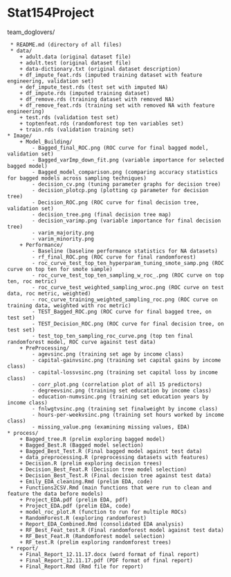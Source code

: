 # Stat154Project

team_doglovers/
     
     * README.md (directory of all files)
     * data/ 
        + adult.data (original dataset file)
        + adult.test (original dataset file)
        + data-dictionary.txt (original dataset description)
        + df_impute_feat.rds (imputed training dataset with feature engineering, validation set)
        + def_impute_test.rds (test set with imputed NA)
        + df_impute.rds (imputed training dataset)
        + df_remove.rds (training dataset with removed NA)
        + df_remove_feat.rds (training set with removed NA with feature engineering)
        + test.rds (validation test set)
        + toptenfeat.rds (randomforest top ten variables set)
        + train.rds (validation training set)
    * Image/
        + Model_Building/
            - Bagged_final_ROC.png (ROC curve for final bagged model, validation set)
            - Bagged_varImp_down_fit.png (variable importance for selected bagged model)
            - Bagged_model_comparison.png (comparing accuracy statistics for bagged models across sampling techniques)
            - decision_cv.png (tuning parameter graphs for decision tree)
            - decision_plotcp.png (plotting cp parameter for decision tree)
            - Decision_ROC.png (ROC curve for final decision tree, validation set)
            - decision_tree.png (final decision tree map)
            - decision_varimp.png (variable importance for final decision tree)
            - varim_majority.png
            - varim_minority.png
        + Performance/
            - Baseline (baseline performance statistics for NA datasets)
            - rf_final_ROC.png (ROC curve for final randomforest)
            - roc_curve_test_top_ten_hyperparam_tuning_smote_samp.png (ROC curve on top ten for smote sample)
            - roc_curve_test_top_ten_sampling_w_roc_.png (ROC curve on top ten, roc metric)
            - roc_curve_test_weighted_sampling_wroc.png (ROC curve on test data, roc metric, weighted)
            - roc_curve_training_weighted_sampling_roc.png (ROC curve on training data, weighted with roc metric)
            - TEST_Bagged_ROC.png (ROC curve for final bagged tree, on test set)
            - TEST_Decision_ROC.png (ROC curve for final decision tree, on test set)
            - test_top_ten_sampling_roc_curve.png (top ten final randomforest model, ROC curve against test data)
        + PreProcessing/
            - agevsinc.png (training set age by income class)
            - capital-gainvsinc.png (training set capital gains by income class)
            - capital-lossvsinc.png (training set capital loss by income class)
            - corr_plot.png (correlation plot of all 15 predictors)
            - degreevsinc.png (training set education by income class)
            - education-numvsinc.png (training set education years by income class)
            - fnlwgtvsinc.png (training set finalweight by income class)
            - hours-per-weekvsinc.png (training set hours worked by income class)
            - missing_value.png (examining missing values, EDA)
    * process/ 
        + Bagged_tree.R (prelim exploring bagged model)
        + Bagged_Best.R (Bagged model selection)
        + Bagged_Best_Test.R (Final bagged model against test data)
        + data_preprocessing.R (preprocessing datasets with features)
        + Decision.R (prelim exploring decision trees)
        + Decision_Best_Feat.R (Decision tree model selection)
        + Decision_Best_Test.R (Final decision tree against test data)
        + Emily_EDA_cleaning.Rmd (prelim EDA, code)
        + Functions2CSV.Rmd (main functions that were run to clean and feature the data before models)
        + Project_EDA.pdf (prelim EDA, pdf)
        + Project_EDA.pdf (prelim EDA, code)
        + model_roc_plot.R (function to run for multiple ROCs)
        + RandomForest.R (exploring randomforest)
        + Report_EDA_Combined.Rmd (consolidated EDA analysis)
        + RF_Best_Feat_test.R (Final randomforest model against test data) 
        + RF_Best_Feat.R (Randomforest model selection)
        + RF_test.R (prelim exploring randomforest trees)
     * report/
        + Final_Report_12.11.17.docx (word format of final report)
        + Final_Report_12.11.17.pdf (PDF format of final report)
        + Final_Report.Rmd (Rmd file for report)
        
        
      